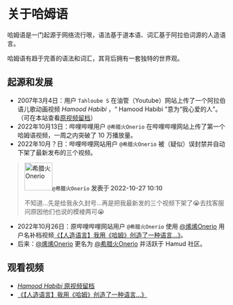 # 关于哈姆语

哈姆语是一门起源于网络流行哏，语法基于道本语、词汇基于阿拉伯词源的人造语言。

哈姆语有趋于完善的语法和词汇，其背后拥有一套独特的世界观。

## 起源和发展

* 2007年3月4日：用户 `Tahloube S` 在油管（Youtube）网站上传了一个阿拉伯语儿歌动画视频 *Hamood Habibi* ，“ Hamood Habibi ”意为“我心爱的人”。（可在本站查看[原视频留档](./lib/Hamood_Habibi.md)）
* 2022年10月13日：哔哩哔哩用户 `@希腊火Onerio` 在哔哩哔哩网站上传了第一个哈姆语视频，一周之内突破了 10 万播放量。
* 2022年10月？日：哔哩哔哩网站用户 `@希腊火Onerio` 被（疑似）误封禁并自动下架了最新发布的三个视频。

> <a href="https://space.bilibili.com/3461580048042619" target="_blank"><img width="64" alt="希腊火Onerio" src="https://q1.qlogo.cn/g?b=qq&nk=1480900845&s=640"/>​</a>
> **`@希腊火Onerio` 发表于 2022-10-27 10:10**
>
> 不知道…先是给我永久封号…再是把我最新发的三个视频下架了😭去找客服问原因他们也说的模棱两可😭

* 2022年10月26日：原哔哩哔哩网站用户 `@希腊火Onerio` 使用 [@烯烯Onerio](//space.bilibili.com/3461580048042619) 用户名补档视频[《【人造语言】我用《哈姆》创造了一种语言…》](./lib/First_Video.md)。
* 后来：[@烯烯Onerio](//space.bilibili.com/3461580048042619) 更名为 [@希腊火Onerio](//space.bilibili.com/3461580048042619) 并活跃于 Hamud 社区。

## 观看视频

* [*Hamood Habibi* 原视频留档](./lib/Hamood_Habibi.md)
* [《【人造语言】我用《哈姆》创造了一种语言…》](./lib/First_Video.md)
